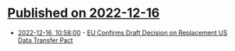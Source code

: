 # [Published on 2022-12-16](index.md)

* [2022-12-16, 10:58:00](https://soylentnews.org/article.pl?sid=22/12/15/1540252&from=rss) - [EU Confirms Draft Decision on Replacement US Data Transfer Pact](https://soylentnews.org/article.pl?sid=22/12/15/1540252&from=rss)
